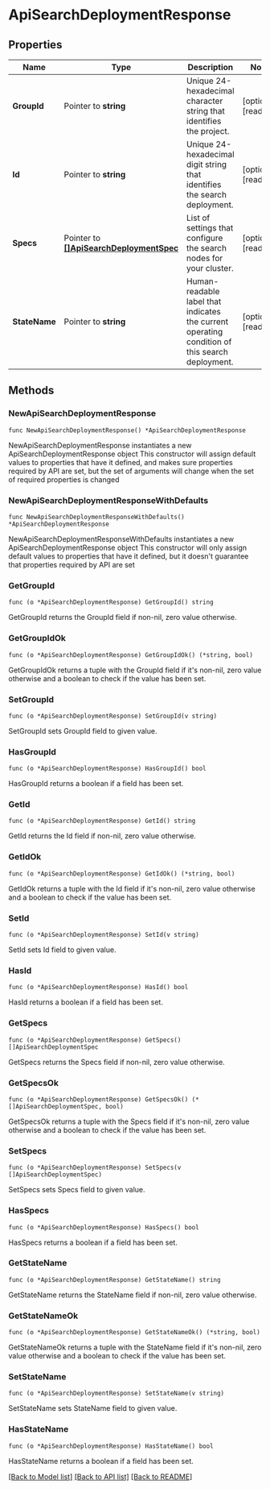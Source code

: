# ApiSearchDeploymentResponse

## Properties

Name | Type | Description | Notes
------------ | ------------- | ------------- | -------------
**GroupId** | Pointer to **string** | Unique 24-hexadecimal character string that identifies the project. | [optional] [readonly] 
**Id** | Pointer to **string** | Unique 24-hexadecimal digit string that identifies the search deployment. | [optional] [readonly] 
**Specs** | Pointer to [**[]ApiSearchDeploymentSpec**](ApiSearchDeploymentSpec.md) | List of settings that configure the search nodes for your cluster. | [optional] [readonly] 
**StateName** | Pointer to **string** | Human-readable label that indicates the current operating condition of this search deployment. | [optional] [readonly] 

## Methods

### NewApiSearchDeploymentResponse

`func NewApiSearchDeploymentResponse() *ApiSearchDeploymentResponse`

NewApiSearchDeploymentResponse instantiates a new ApiSearchDeploymentResponse object
This constructor will assign default values to properties that have it defined,
and makes sure properties required by API are set, but the set of arguments
will change when the set of required properties is changed

### NewApiSearchDeploymentResponseWithDefaults

`func NewApiSearchDeploymentResponseWithDefaults() *ApiSearchDeploymentResponse`

NewApiSearchDeploymentResponseWithDefaults instantiates a new ApiSearchDeploymentResponse object
This constructor will only assign default values to properties that have it defined,
but it doesn't guarantee that properties required by API are set

### GetGroupId

`func (o *ApiSearchDeploymentResponse) GetGroupId() string`

GetGroupId returns the GroupId field if non-nil, zero value otherwise.

### GetGroupIdOk

`func (o *ApiSearchDeploymentResponse) GetGroupIdOk() (*string, bool)`

GetGroupIdOk returns a tuple with the GroupId field if it's non-nil, zero value otherwise
and a boolean to check if the value has been set.

### SetGroupId

`func (o *ApiSearchDeploymentResponse) SetGroupId(v string)`

SetGroupId sets GroupId field to given value.

### HasGroupId

`func (o *ApiSearchDeploymentResponse) HasGroupId() bool`

HasGroupId returns a boolean if a field has been set.
### GetId

`func (o *ApiSearchDeploymentResponse) GetId() string`

GetId returns the Id field if non-nil, zero value otherwise.

### GetIdOk

`func (o *ApiSearchDeploymentResponse) GetIdOk() (*string, bool)`

GetIdOk returns a tuple with the Id field if it's non-nil, zero value otherwise
and a boolean to check if the value has been set.

### SetId

`func (o *ApiSearchDeploymentResponse) SetId(v string)`

SetId sets Id field to given value.

### HasId

`func (o *ApiSearchDeploymentResponse) HasId() bool`

HasId returns a boolean if a field has been set.
### GetSpecs

`func (o *ApiSearchDeploymentResponse) GetSpecs() []ApiSearchDeploymentSpec`

GetSpecs returns the Specs field if non-nil, zero value otherwise.

### GetSpecsOk

`func (o *ApiSearchDeploymentResponse) GetSpecsOk() (*[]ApiSearchDeploymentSpec, bool)`

GetSpecsOk returns a tuple with the Specs field if it's non-nil, zero value otherwise
and a boolean to check if the value has been set.

### SetSpecs

`func (o *ApiSearchDeploymentResponse) SetSpecs(v []ApiSearchDeploymentSpec)`

SetSpecs sets Specs field to given value.

### HasSpecs

`func (o *ApiSearchDeploymentResponse) HasSpecs() bool`

HasSpecs returns a boolean if a field has been set.
### GetStateName

`func (o *ApiSearchDeploymentResponse) GetStateName() string`

GetStateName returns the StateName field if non-nil, zero value otherwise.

### GetStateNameOk

`func (o *ApiSearchDeploymentResponse) GetStateNameOk() (*string, bool)`

GetStateNameOk returns a tuple with the StateName field if it's non-nil, zero value otherwise
and a boolean to check if the value has been set.

### SetStateName

`func (o *ApiSearchDeploymentResponse) SetStateName(v string)`

SetStateName sets StateName field to given value.

### HasStateName

`func (o *ApiSearchDeploymentResponse) HasStateName() bool`

HasStateName returns a boolean if a field has been set.

[[Back to Model list]](../README.md#documentation-for-models) [[Back to API list]](../README.md#documentation-for-api-endpoints) [[Back to README]](../README.md)


